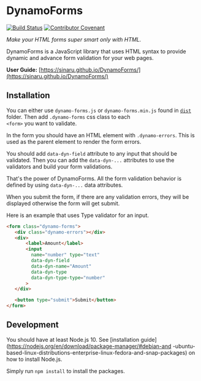 # DynamoForms

[![Build Status](https://travis-ci.org/sinaru/DynamoForms.svg?branch=master)](https://travis-ci.org/sinaru/DynamoForms)
[![Contributor Covenant](https://img.shields.io/badge/Contributor%20Covenant-v1.4%20adopted-ff69b4.svg)](code-of-conduct.md)

_Make your HTML forms super smart only with HTML._ 

DynamoForms is a JavaScript library that uses HTML syntax to provide dynamic and advance form validation for your 
web pages. 

**User Guide:** [https://sinaru.github.io/DynamoForms/](https://sinaru.github.io/DynamoForms/)

## Installation

You can either use `dynamo-forms.js` or `dynamo-forms.min.js` found in 
[`dist`](https://github.com/sinaru/DynamoForms/tree/master/dist) folder. Then add `.dynamo-forms` css class to each  
`<form>` you want to validate. 

In the form you should have an HTML element with `.dynamo-errors`. This is used as the parent element to render the 
form errors.

You should add `data-dyn-field` attribute to any input that should be validated. Then you can add the `data-dyn-...` 
attributes to use the validators and build your form validations.

That's the power of DynamoForms. All the form validation behavior is defined by using `data-dyn-...` data attributes.

When you submit the form, if there are any validation errors, they will be displayed otherwise the form will get submit.

Here is an example that uses Type validator for an input.

```html
<form class="dynamo-forms">
   <div class="dynamo-errors"></div>
   <div>
       <label>Amount</label>
       <input 
         name="number" type="text"
         data-dyn-field
         data-dyn-name="Amount"
         data-dyn-type
         data-dyn-type-type="number"
       >
   </div>

   <button type="submit">Submit</button>
</form>
```

## Development

You should have at least Node.js 10. See [installation guide](https://nodejs.org/en/download/package-manager/#debian-and
-ubuntu-based-linux-distributions-enterprise-linux-fedora-and-snap-packages)
on how to install Node.js.

Simply run `npm install` to install the packages.
